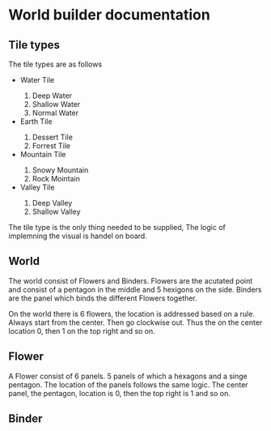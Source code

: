 # World builder documentation

## Tile types
The tile types are as follows

<ul>
  <li>Water Tile</li>
    <ol>
      <li>Deep Water</li>
      <li>Shallow Water</li>
      <li>Normal Water</li>
    </ol>
  <li>Earth Tile</li>
    <ol>
      <li>Dessert Tile</li>
      <li>Forrest Tile</li>
    </ol>
  <li>Mountain Tile</li>
    <ol>
      <li>Snowy Mountain</li>
      <li>Rock Mointain</li>
    </ol>
  </li>
   <li>Valley Tile</li>
    <ol>
      <li>Deep Valley</li>
      <li>Shallow Valley</li>
    </ol>
  </li>
</ul>

The tile type is the only thing needed to be supplied, The logic of implemning the visual is handel on board. 

## World 
The world consist of Flowers and Binders. Flowers are the acutated point and consist of a pentagon in the middle and 5 hexigons on the side. Binders are the panel which binds the different Flowers together. 

On the world there is 6 flowers, the location is addressed based on a rule. Always start from the center. Then go clockwise out. Thus the on the center location 0, then 1 on the top right and so on. 

## Flower
A Flower consist of 6 panels. 5 panels of which a hexagons and a singe pentagon. The location of the panels follows the same logic. The center panel, the pentagon, location is 0, then the top right is 1 and so on. 



## Binder